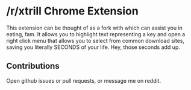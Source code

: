# /r/xtrill Chrome Extension

This extension can be thought of as a fork with which can assist you in eating, fam. It allows you to highlight text representing a key and open a right click menu that allows you to select from common download sites, saving you literally SECONDS of your life. Hey, those seconds add up.

## Contributions

Open github issues or pull requests, or message me on reddit.
